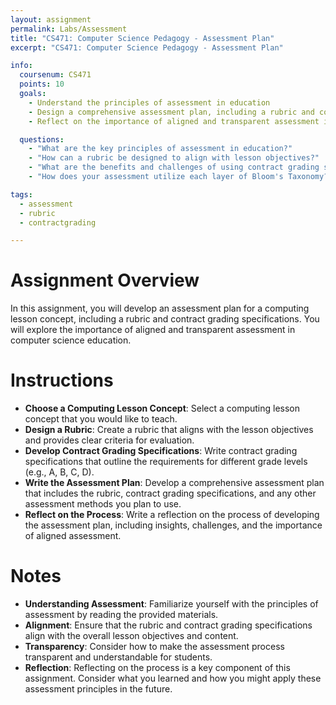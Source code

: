 ```yaml
---
layout: assignment
permalink: Labs/Assessment
title: "CS471: Computer Science Pedagogy - Assessment Plan"
excerpt: "CS471: Computer Science Pedagogy - Assessment Plan"

info:
  coursenum: CS471
  points: 10
  goals:
    - Understand the principles of assessment in education
    - Design a comprehensive assessment plan, including a rubric and contract grading specifications
    - Reflect on the importance of aligned and transparent assessment in computer science education

  questions:
    - "What are the key principles of assessment in education?"
    - "How can a rubric be designed to align with lesson objectives?"
    - "What are the benefits and challenges of using contract grading specifications in computer science education?"
    - "How does your assessment utilize each layer of Bloom's Taxonomy?"

tags:
  - assessment
  - rubric
  - contractgrading

---
```


# Assignment Overview
In this assignment, you will develop an assessment plan for a computing lesson concept, including a rubric and contract grading specifications. You will explore the importance of aligned and transparent assessment in computer science education.

# Instructions
- **Choose a Computing Lesson Concept**: Select a computing lesson concept that you would like to teach.
- **Design a Rubric**: Create a rubric that aligns with the lesson objectives and provides clear criteria for evaluation.
- **Develop Contract Grading Specifications**: Write contract grading specifications that outline the requirements for different grade levels (e.g., A, B, C, D).
- **Write the Assessment Plan**: Develop a comprehensive assessment plan that includes the rubric, contract grading specifications, and any other assessment methods you plan to use.
- **Reflect on the Process**: Write a reflection on the process of developing the assessment plan, including insights, challenges, and the importance of aligned assessment.

# Notes
- **Understanding Assessment**: Familiarize yourself with the principles of assessment by reading the provided materials.
- **Alignment**: Ensure that the rubric and contract grading specifications align with the overall lesson objectives and content.
- **Transparency**: Consider how to make the assessment process transparent and understandable for students.
- **Reflection**: Reflecting on the process is a key component of this assignment. Consider what you learned and how you might apply these assessment principles in the future.
